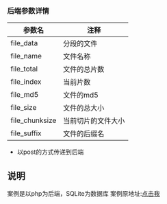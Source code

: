 ### 后端参数详情
|参数名|注释|
|----    |------  |
|file_data |分段的文件|
|file_name |文件名称|
|file_total |文件的总片数|
|file_index |当前片数|
|file_md5 |文件的md5|
|file_size |文件的总大小|
|file_chunksize |当前切片的文件大小|
|file_suffix |文件的后缀名|

- 以post的方式传递到后端

## 说明
案例是以php为后端，SQLite为数据库
案例原地址:[点击我](https://gitee.com/lovefc/fcup2/tree/master)
